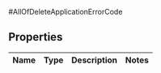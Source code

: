 #AllOfDeleteApplicationErrorCode

## Properties
Name | Type | Description | Notes
------------ | ------------- | ------------- | -------------

